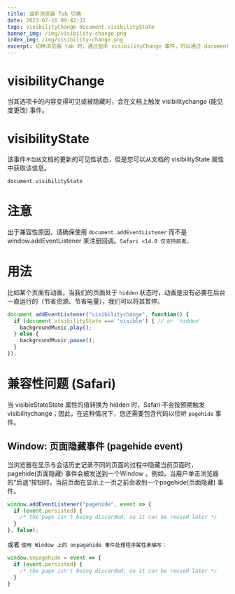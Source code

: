 ```yaml
---
title: 监听浏览器 Tab 切换
date: 2023-07-16 09:42:33
tags: visibilityChange document.visibilityState
banner_img: /img/visibility-change.png
index_img: /img/visibility-change.png
excerpt: 切换浏览器 tab 时，通过监听 visibilityChange 事件，可以通过 document.visibilityState 判断当前tab页是否是显示的
---
```


# visibilityChange

当其选项卡的内容变得可见或被隐藏时，会在文档上触发 visibilitychange (能见度更改) 事件。

# visibilityState

该事件`不包括`文档的更新的可见性状态，但是您可以从文档的 visibilityState 属性中获取该信息。

`document.visibilityState`

# 注意

出于兼容性原因，请确保使用 `document.addEventListener` 而不是 window.addEventListener 来注册回调。`Safari <14.0 仅支持前者。`

# 用法

比如某个页面有动画，当我们的页面处于 `hidden` 状态时，动画是没有必要在后台一直运行的（节省资源、节省电量），我们可以将其暂停。

```js
document.addEventListener("visibilitychange", function() {
  if (document.visibilityState === 'visible') { // or 'hidden'
    backgroundMusic.play();
  } else {
    backgroundMusic.pause();
  }
});
```

# 兼容性问题 (Safari)

当 visibleStateState 属性的值转换为 hidden 时，Safari 不会按预期触发 visibilitychange；因此，在这种情况下，您还需要包含代码以侦听 `pagehide` 事件。

## Window: 页面隐藏事件 (pagehide event)

当浏览器在显示与会话历史记录不同的页面的过程中隐藏当前页面时，pagehide(页面隐藏) 事件会被发送到一个Window 。例如，当用户单击浏览器的“后退”按钮时，当前页面在显示上一页之前会收到一个pagehide(页面隐藏) 事件。

```js
window.addEventListener("pagehide", event => {
  if (event.persisted) {
    /* the page isn't being discarded, so it can be reused later */
  }
}, false);
```

或者 `使用 Window 上的 onpagehide 事件处理程序属性来编写：`

```js
window.onpagehide = event => {
  if (event.persisted) {
    /* the page isn't being discarded, so it can be reused later */
  }
}
```


